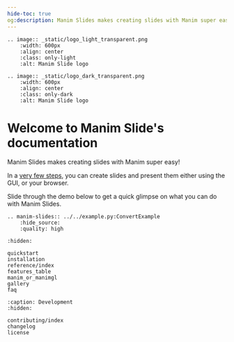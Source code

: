 ```yaml
---
hide-toc: true
og:description: Manim Slides makes creating slides with Manim super easy!
---
```


```{eval-rst}
.. image:: _static/logo_light_transparent.png
    :width: 600px
    :align: center
    :class: only-light
    :alt: Manim Slide logo
```

```{eval-rst}
.. image:: _static/logo_dark_transparent.png
    :width: 600px
    :align: center
    :class: only-dark
    :alt: Manim Slide logo
```

# Welcome to Manim Slide's documentation

Manim Slides makes creating slides with Manim super easy!

In a [very few steps](/quickstart),
you can create slides and present them either using the GUI, or your browser.

Slide through the demo below to get a quick glimpse on what you can do with
Manim Slides.

```{eval-rst}
.. manim-slides:: ../../example.py:ConvertExample
    :hide_source:
    :quality: high
```

```{toctree}
:hidden:

quickstart
installation
reference/index
features_table
manim_or_manimgl
gallery
faq
```

```{toctree}
:caption: Development
:hidden:

contributing/index
changelog
license
```
